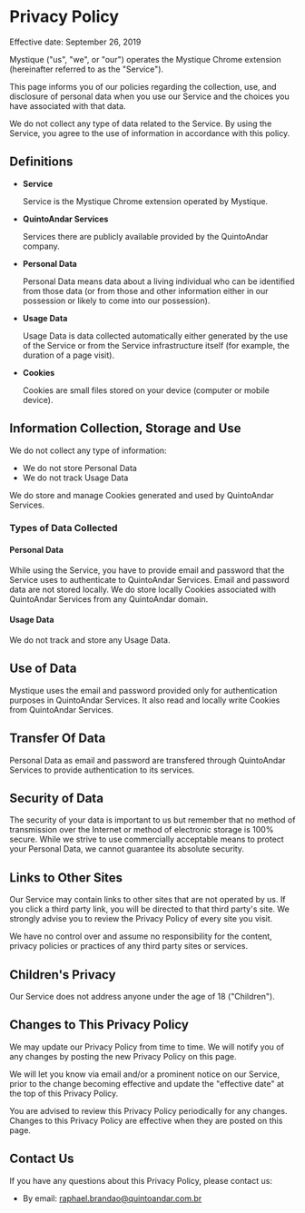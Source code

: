 # Privacy Policy

Effective date: September 26, 2019

Mystique ("us", "we", or "our") operates the Mystique Chrome extension (hereinafter referred to as the "Service").

This page informs you of our policies regarding the collection, use, and disclosure of personal data when you use our Service and the choices you have associated with that data.

We do not collect any type of data related to the Service. By using the Service, you agree to the use of information in accordance with this policy.

## Definitions

*   **Service**

    Service is the Mystique Chrome extension operated by Mystique.
    
*   **QuintoAndar Services**

    Services there are publicly available provided by the QuintoAndar company. 

*   **Personal Data**

    Personal Data means data about a living individual who can be identified from those data (or from those and other information either in our possession or likely to come into our possession).

*   **Usage Data**

    Usage Data is data collected automatically either generated by the use of the Service or from the Service infrastructure itself (for example, the duration of a page visit).

*   **Cookies**

    Cookies are small files stored on your device (computer or mobile device).

## Information Collection, Storage and Use

We do not collect any type of information: 
  - We do not store Personal Data
  - We do not track Usage Data
  
We do store and manage Cookies generated and used by QuintoAndar Services.

### Types of Data Collected

#### Personal Data

While using the Service, you have to provide email and password that the Service uses to authenticate to QuintoAndar Services. Email and password data are not stored locally.
We do store locally Cookies associated with QuintoAndar Services from any QuintoAndar domain.

#### Usage Data

We do not track and store any Usage Data.

## Use of Data

Mystique uses the email and password provided only for authentication purposes in QuintoAndar Services.
It also read and locally write Cookies from QuintoAndar Services.

## Transfer Of Data

Personal Data as email and password are transfered through QuintoAndar Services to provide authentication to its services.

## Security of Data

The security of your data is important to us but remember that no method of transmission over the Internet or method of electronic storage is 100% secure. While we strive to use commercially acceptable means to protect your Personal Data, we cannot guarantee its absolute security.

## Links to Other Sites

Our Service may contain links to other sites that are not operated by us. If you click a third party link, you will be directed to that third party's site. We strongly advise you to review the Privacy Policy of every site you visit.

We have no control over and assume no responsibility for the content, privacy policies or practices of any third party sites or services.

## Children's Privacy

Our Service does not address anyone under the age of 18 ("Children").

## Changes to This Privacy Policy

We may update our Privacy Policy from time to time. We will notify you of any changes by posting the new Privacy Policy on this page.

We will let you know via email and/or a prominent notice on our Service, prior to the change becoming effective and update the "effective date" at the top of this Privacy Policy.

You are advised to review this Privacy Policy periodically for any changes. Changes to this Privacy Policy are effective when they are posted on this page.

## Contact Us

If you have any questions about this Privacy Policy, please contact us:

*   By email: raphael.brandao@quintoandar.com.br
